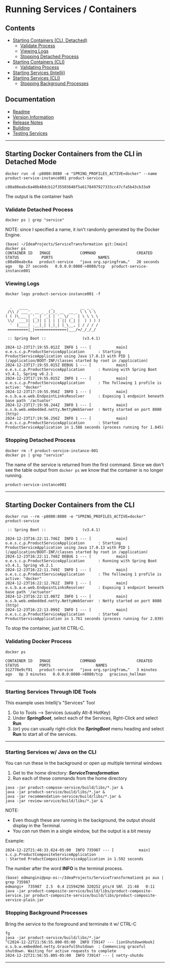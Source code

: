 # Running Services / Containers

## Contents
- [Starting Containers (CLI, Detached)](#starting-docker-containers-from-the-cli-in-detached-mode)
  - [Validate Process](#validate-detached-process)
  - [Viewing Logs](#viewing-logs)
  - [Stopping Detached Process](#stopping-detached-process)
- [Starting Containers (CLI)](#starting-docker-containers-from-the-cli)
  - [Validating Process](#validating-docker-process)
- [Starting Services (Intellij)](#starting-services-through-ide-tools)
- [Starting Services (CLI)](#starting-services-w-java-on-the-cli)
  - [Stopping Background Processes](#stopping-background-processes)

## Documentation
- [Readme](../README.md)
- [Version Information](VERSION.md)
- [Release Notes](RELEASE.md)
- [Building](BUILD.md)
- [Testing Services](TESTING.md)
---

## Starting Docker Containers from the CLI in Detached Mode
```shell
docker run -d -p8080:8080 -e "SPRING_PROFILES_ACTIVE=docker" --name product-service-instance001 product-service
```
```text
c80a08eabc6a40b48dcb12f35503648f5a6178497927333cc47cfa5b43cb33a9
```
The output is the container hash

### Validate Detached Process
```shell
docker ps | grep "service"
```
NOTE: since I specified a name, it isn't randomly generated by the Docker Engine.
```text
(base) ~/IdeaProjects/ServiceTransformation git:[main]
docker ps
CONTAINER ID   IMAGE             COMMAND                  CREATED          STATUS          PORTS                    NAMES
c80a08eabc6a   product-service   "java org.springfram…"   28 seconds ago   Up 27 seconds   0.0.0.0:8080->8080/tcp   product-service-instance001
```

### Viewing Logs
```shell
docker logs product-service-instance001 -f
```
```text

  .   ____          _            __ _ _
 /\\ / ___'_ __ _ _(_)_ __  __ _ \ \ \ \
( ( )\___ | '_ | '_| | '_ \/ _` | \ \ \ \
 \\/  ___)| |_)| | | | | || (_| |  ) ) ) )
  '  |____| .__|_| |_|_| |_\__, | / / / /
 =========|_|==============|___/=/_/_/_/

 :: Spring Boot ::                (v3.4.1)

2024-12-23T17:19:55.012Z  INFO 1 --- [           main] o.e.s.c.p.ProductServiceApplication      : Starting ProductServiceApplication using Java 17.0.13 with PID 1 (/application/BOOT-INF/classes started by root in /application)
2024-12-23T17:19:55.015Z DEBUG 1 --- [           main] o.e.s.c.p.ProductServiceApplication      : Running with Spring Boot v3.4.1, Spring v6.2.1
2024-12-23T17:19:55.015Z  INFO 1 --- [           main] o.e.s.c.p.ProductServiceApplication      : The following 1 profile is active: "docker"
2024-12-23T17:19:55.956Z  INFO 1 --- [           main] o.s.b.a.e.web.EndpointLinksResolver      : Exposing 1 endpoint beneath base path '/actuator'
2024-12-23T17:19:56.244Z  INFO 1 --- [           main] o.s.b.web.embedded.netty.NettyWebServer  : Netty started on port 8080 (http)
2024-12-23T17:19:56.256Z  INFO 1 --- [           main] o.e.s.c.p.ProductServiceApplication      : Started ProductServiceApplication in 1.586 seconds (process running for 1.845)
```

### Stopping Detached Process
```shell
docker rm -f product-service-instance-001
docker ps | grep "service"
```
The name of the service is returned from the first command. Since we don't see the table output from `docker ps` we know that the container is no longer running.
```text
product-service-instance001
```

---
## Starting Docker Containers from the CLI

```shell
docker run --rm -p8080:8080 -e "SPRING_PROFILES_ACTIVE=docker" product-service
```
```text
 :: Spring Boot ::                (v3.4.1)

2024-12-23T16:22:11.746Z  INFO 1 --- [           main] o.e.s.c.p.ProductServiceApplication      : Starting ProductServiceApplication using Java 17.0.13 with PID 1 (/application/BOOT-INF/classes started by root in /application)
2024-12-23T16:22:11.748Z DEBUG 1 --- [           main] o.e.s.c.p.ProductServiceApplication      : Running with Spring Boot v3.4.1, Spring v6.2.1
2024-12-23T16:22:11.749Z  INFO 1 --- [           main] o.e.s.c.p.ProductServiceApplication      : The following 1 profile is active: "docker"
2024-12-23T16:22:12.762Z  INFO 1 --- [           main] o.s.b.a.e.web.EndpointLinksResolver      : Exposing 1 endpoint beneath base path '/actuator'
2024-12-23T16:22:13.087Z  INFO 1 --- [           main] o.s.b.web.embedded.netty.NettyWebServer  : Netty started on port 8080 (http)
2024-12-23T16:22:13.099Z  INFO 1 --- [           main] o.e.s.c.p.ProductServiceApplication      : Started ProductServiceApplication in 1.761 seconds (process running for 2.039)
```

To stop the container, just hit CTRL-C.

### Validating Docker Process
```shell
docker ps
```
```text
CONTAINER ID   IMAGE             COMMAND                  CREATED         STATUS         PORTS                    NAMES
312778e9cf91   product-service   "java org.springfram…"   3 minutes ago   Up 3 minutes   0.0.0.0:8080->8080/tcp   gracious_hellman
```

---

### Starting Services Through IDE Tools

This example uses Intellij's "Services" Tool

1. Go to Tools --> Services (usually Alt-8 HotKey)
2. Under **_SpringBoot_**, select each of the Services, Rght-Click and select **Run**
3. (or) you can usually right-click the **_SpringBoot_** menu heading and select **Run** to start all of the services.

---

### Starting Services w/ Java on the CLI

You can run these in the background or open up multiple terminal windows

1. Get to the home directory: **_ServiceTransformation_**
2. Run each of these commands from the home directory

```shell
java -jar product-compose-service/build/libs/*.jar &
java -jar product-service/build/libs/*.jar &
java -jar recommendation-service/build/libs/*.jar &
java -jar review-service/build/libs/*.jar &
```
NOTE:
- Even though these are running in the background, the output should display in the Terminal.
- You _can_ run them in a single window, but the output is a bit messy


Example:
```text
2024-12-22T21:48:33.824-05:00  INFO 735987 --- [           main] s.c.p.ProductCompositeServiceApplication 
: Started ProductCompositeServiceApplication in 1.592 seconds
```
The number after the word **INFO** is the terminal process.

```shell
(base) edmangini@pop-os:~/IdeaProjects/ServiceTransformation$ ps aux | grep 735987
edmangi+  735987  2.5  0.4 21594296 320252 pts/4 SNl  21:48   0:11 java -jar product-composite-service/build/libs/product-composite-service.jar product-composite-service/build/libs/product-composite-service-plain.jar
```

### Stopping Background Processes

Bring the service to the foreground and terminate it w/ CTRL-C
```shell
fg
java -jar product-service/build/libs/*.jar
^C2024-12-22T21:56:55.800-05:00  INFO 739147 --- [ionShutdownHook] o.s.b.w.embedded.netty.GracefulShutdown  : Commencing graceful shutdown. Waiting for active requests to complete
2024-12-22T21:56:55.805-05:00  INFO 739147 --- [ netty-shutdo
```
---
